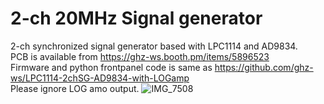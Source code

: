 # 2-ch 20MHz Signal generator
2-ch synchronized signal generator based with LPC1114 and AD9834.<br>
PCB is available from https://ghz-ws.booth.pm/items/5896523 <br>
Firmware and python frontpanel code is same as https://github.com/ghz-ws/LPC1114-2chSG-AD9834-with-LOGamp <br>
Please ignore LOG amo output.
![IMG_7508](https://github.com/ghz-ws/LPC1114-miniSG/assets/52226620/3066d5aa-2ce5-4d4e-be54-9c4b3ae5802e)
